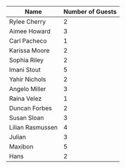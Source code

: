 | Name              | Number of Guests |
| -----------       | -----------   |
| Rylee Cherry      | 2             |
| Aimee Howard      | 3             |
| Carl Pacheco      | 1             |
| Karissa Moore     | 2             |
| Sophia Riley      | 2             |
| Imani Stout       | 5             |
| Yahir Nichols     | 2             |
| Angelo Miller     | 3             |
| Raina Velez       | 1             |
| Duncan Forbes     | 2             |
| Susan Sloan       | 3             |
| Lilian Rasmussen  | 4             |
| Julian            | 3             |
| Maxibon           | 5 	        |
| Hans              | 2 	        |
